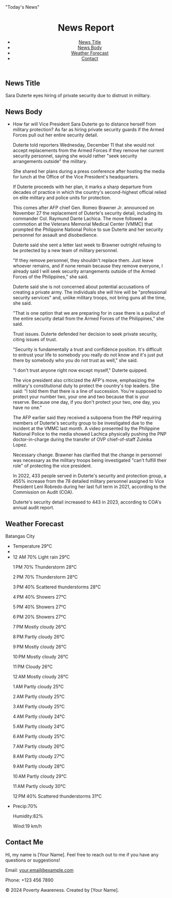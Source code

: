 <html lang="en">
<head>
  <meta charset="UTF-8">
  <meta name="viewport" content="width=device-width, initial-scale=1.0">
  "Today's News"
  <link rel="stylesheet" href="styles.css">
</head>
<body>
  <header>
    <div class="container">
      <h1>News Report</h1>
      <nav>
        <ul>
          <li><a href="#News Title">News Title</a></li>
          <li><a href="#News Body">News Body</a></li>
          <li><a href="#Weather Forecast">Weather Forecast</a></li>
          <li><a href="#contact">Contact</a></li>
        </ul>
      </nav>
    </div>
  </header>

  <section id="News Title" class="section">
    <div class="container">
      <h2>News Title</h2>
      <p>Sara Duterte eyes hiring of private security due to distrust in military.</p>
    </div>
  </section>

  <section id="News Body" class="section">
    <div class="container">
      <h2>News Body</h2>
      <ul>
        <li>How far will Vice President Sara Duterte go to distance herself from military protection? As far as hiring private security guards if the Armed Forces pull out her entire security detail.

Duterte told reporters Wednesday, December 11 that she would not accept replacements from the Armed Forces if they remove her current security personnel, saying she would rather "seek security arrangements outside" the military. 

She shared her plans during a press conference after hosting the media for lunch at the Office of the Vice President's headquarters.

If Duterte proceeds with her plan, it marks a sharp departure from decades of practice in which the country's second-highest official relied on elite military and police units for protection. 

This comes after AFP chief Gen. Romeo Brawner Jr. announced on November 27 the replacement of Duterte's security detail, including its commander Col. Raymund Dante Lachica. The move followed a commotion at the Veterans Memorial Medical Center (VMMC) that prompted the Philippine National Police to sue Duterte and her security personnel for assault and disobedience.

Duterte said she sent a letter last week to Brawner outright refusing to be protected by a new team of military personnel.

"If they remove personnel, they shouldn't replace them. Just leave whoever remains, and if none remain because they remove everyone, I already said I will seek security arrangements outside of the Armed Forces of the Philippines," she said.

Duterte said she is not concerned about potential accusations of creating a private army. The individuals she will hire will be "professional security services" and, unlike military troops, not bring guns all the time, she said.

"That is one option that we are preparing for in case there is a pullout of the entire security detail from the Armed Forces of the Philippines," she said.

Trust issues. Duterte defended her decision to seek private security, citing issues of trust.

"Security is fundamentally a trust and confidence position. It's difficult to entrust your life to somebody you really do not know and it's just put there by somebody who you do not trust as well," she said. 

"I don't trust anyone right now except myself," Duterte quipped.

The vice president also criticized the AFP's move, emphasizing the military's constitutional duty to protect the country's top leaders. She said: "I told them that there is a line of succession. You're supposed to protect your number two, your one and two because that is your reserve. Because one day, if you don't protect your two, one day, you have no one."

The AFP earlier said they received a subpoena from the PNP requiring members of Duterte's security group to be investigated due to the incident at the VMMC last month. A video presented by the Philippine National Police to the media showed Lachica physically pushing the PNP doctor-in-charge during the transfer of OVP chief-of-staff Zuleika Lopez.

Necessary change. Brawner has clarified that the change in personnel was necessary as the military troops being investigated "can't fulfill their role" of protecting the vice president.


In 2022, 433 people served in Duterte's security and protection group, a 455% increase from the 78 detailed military personnel assigned to Vice President Leni Robredo during her last full term in 2021, according to the Commission on Audit (COA).

Duterte's security detail increased to 443 in 2023, according to COA's annual audit report. 

</li>
     </ul>
    </div>
  </section>

  <section id="Weather Forecast" class="section">
    <div class="container">
      <h2>Weather Forecast</h2>
      <p>Batangas City</p>
      <ul>
        <li>Temperature 29°C</li>
        <li></li>
        <li>12 AM
70%
Light rain
29°C

1 PM
70%
Thunderstorm
28°C

2 PM
70%
Thunderstorm
28°C

3 PM
40%
Scattered thunderstorms
28°C

4 PM
40%
Showers
27°C

5 PM
40%
Showers
27°C

6 PM
20%
Showers
27°C

7 PM
Mostly cloudy
26°C

8 PM
Partly cloudy
26°C

9 PM
Mostly cloudy
26°C

10 PM
Mostly cloudy
26°C

11 PM
Cloudy
26°C

12 AM
Mostly cloudy
26°C

1 AM
Partly cloudy
25°C

2 AM
Partly cloudy
25°C

3 AM
Partly cloudy
25°C

4 AM
Partly cloudy
24°C

5 AM
Partly cloudy
24°C

6 AM
Partly cloudy
25°C

7 AM
Partly cloudy
26°C

8 AM
Partly cloudy
27°C

9 AM
Partly cloudy
28°C

10 AM
Partly cloudy
29°C

11 AM
Partly cloudy
30°C

12 PM
40%
Scattered thunderstorms
31°C
</li>
        <li>Precip:70%
          

Humidity:82%

Wind:19 km/h
</li>
      </ul>
    </div>
  </section>

  <section id="contact" class="section">
    <div class="container">
      <h2>Contact Me</h2>
      <p>Hi, my name is [Your Name]. Feel free to reach out to me if you have any questions or suggestions!</p>
      <p>Email: <a href="mailto:your.email@example.com">your.email@example.com</a></p>
      <p>Phone: +123 456 7890</p>
    </div>
  </section>

  <footer>
    <div class="container">
      <p>&copy; 2024 Poverty Awareness. Created by [Your Name].</p>
    </div>
  </footer>
</body>
</html>
